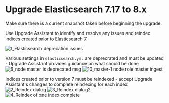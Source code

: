 # Upgrade Elasticsearch 7.17 to 8.x

Make sure there is a current snapshot taken before beginning the upgrade.

Use Upgrade Assistant to identify and resolve any issues and reindex indices created prior to Elasticsearch 7.

![1_Elasticsearch deprecation issues](https://user-images.githubusercontent.com/104564793/182584599-185f0303-708f-40d0-9947-17f8b56ef97e.png)

Various settings in `elasticsearch.yml` are deprecrated and must be updated - Upgrade Assistant provides guidance on what should be done
![6_node master is deprecated msg](https://user-images.githubusercontent.com/104564793/182584818-165a6e27-3856-423f-b9f9-e93f835bcd9f.png)
![10_master-1 node role master ingest](https://user-images.githubusercontent.com/104564793/182586169-b935ffc5-e2c2-4821-ba52-358ca12eeab8.png)

Indices created prior to version 7 must be reindexed - accept Upgrade Assistant's changes to complete reindexing for each index
![2_Reindex dialog](https://user-images.githubusercontent.com/104564793/182584696-e3b3c62b-a436-47fa-a09b-cfd721a24727.png)
![3_Reindex dialog2](https://user-images.githubusercontent.com/104564793/182585075-d48b47f5-309e-4cb8-b854-ccb195b57eb0.png)
![4_Reindex of one index complete](https://user-images.githubusercontent.com/104564793/182586038-701be68f-095c-40ae-acc4-7eafbce4d6fa.png)
